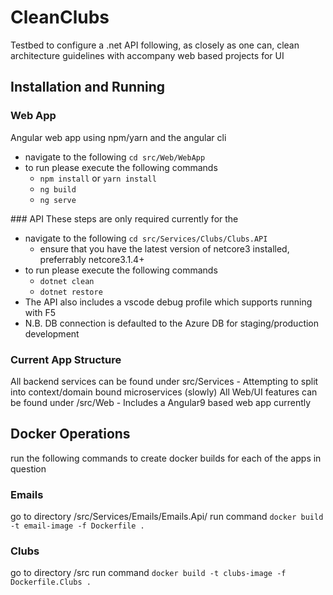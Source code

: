 # CleanClubs

Testbed to configure a .net API following, as closely as one can, clean architecture guidelines with accompany web based projects for UI

## Installation and Running

### Web App

Angular web app using npm/yarn and the angular cli

- navigate to the following `cd src/Web/WebApp`
- to run please execute the following commands
  - `npm install` or `yarn install`
  - `ng build`
  - `ng serve`

### API
These steps are only required currently for the

- navigate to the following `cd src/Services/Clubs/Clubs.API`
  - ensure that you have the latest version of netcore3 installed, preferrably netcore3.1.4+
- to run please execute the following commands
  - `dotnet clean`
  - `dotnet restore`
- The API also includes a vscode debug profile which supports running with F5
- N.B. DB connection is defaulted to the Azure DB for staging/production development

### Current App Structure

All backend services can be found under src/Services - Attempting to split into context/domain bound microservices (slowly)
All Web/UI features can be found under /src/Web - Includes a Angular9 based web app currently

## Docker Operations

run the following commands to create docker builds for each of the apps in question

### Emails

go to directory /src/Services/Emails/Emails.Api/
run command `docker build -t email-image -f Dockerfile .`

### Clubs

go to directory /src
run command `docker build -t clubs-image -f Dockerfile.Clubs .`
